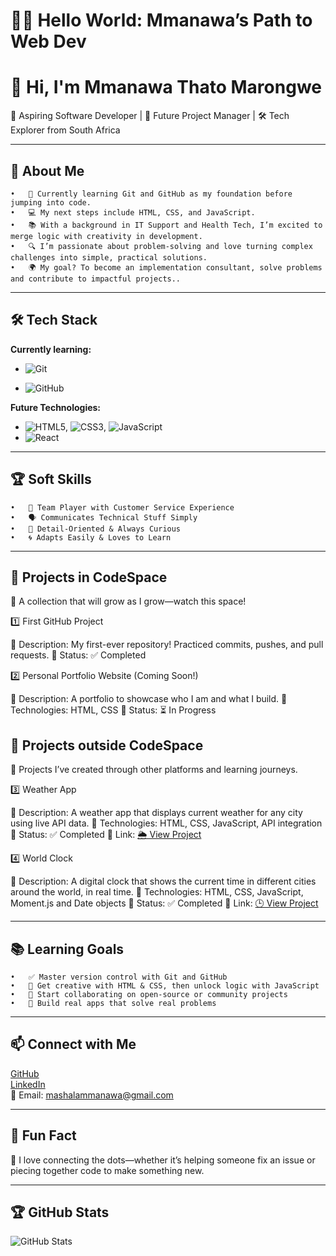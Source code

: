 # 👩‍💻 Hello World: Mmanawa’s Path to Web Dev

# 👋 Hi, I'm Mmanawa Thato Marongwe

🌱 Aspiring Software Developer | 🎯 Future Project Manager | 🛠️ Tech Explorer from South Africa

---

 ## 🎯 About Me
	•	🧠 Currently learning Git and GitHub as my foundation before jumping into code.
	•	💻 My next steps include HTML, CSS, and JavaScript.
	•	📚 With a background in IT Support and Health Tech, I’m excited to merge logic with creativity in development.
	•	🔍 I’m passionate about problem-solving and love turning complex challenges into simple, practical solutions.
	•	🌍 My goal? To become an implementation consultant, solve problems and contribute to impactful projects..

---

## 🛠️ Tech Stack

**Currently learning:**

- ![Git](https://img.shields.io/badge/-Git-F05032?style=flat&logo=git&logoColor=white)

- ![GitHub](https://img.shields.io/badge/-GitHub-181717?style=flat-circle&logo=github)

**Future Technologies:**

- ![HTML5](https://img.shields.io/badge/-HTML5-black?style=flat-circle&logo=html5&logoColor=white), ![CSS3](https://img.shields.io/badge/-CSS3-black?style=flat-circle&logo=css3), ![JavaScript](https://img.shields.io/badge/-JavaScript-black?style=flat-circle&logo=javascript)
- ![React](https://img.shields.io/badge/-React-black?style=flat-circle&logo=react)

---

## 🏆 Soft Skills
	•	🤝 Team Player with Customer Service Experience
	•	🗣️ Communicates Technical Stuff Simply
	•	🎯 Detail-Oriented & Always Curious
	•	🌀 Adapts Easily & Loves to Learn

---

## 📌 Projects in CodeSpace

📌 A collection that will grow as I grow—watch this space!

1️⃣ First GitHub Project

🔹 Description: My first-ever repository! Practiced commits, pushes, and pull requests.
🔹 Status: ✅ Completed

2️⃣ Personal Portfolio Website (Coming Soon!)

🔹 Description: A portfolio to showcase who I am and what I build.
🔹 Technologies: HTML, CSS
🔹 Status: ⏳ In Progress

## 📌 Projects outside CodeSpace

📌 Projects I’ve created through other platforms and learning journeys.

3️⃣ Weather App

🔹 Description: A weather app that displays current weather for any city using live API data.
🔹 Technologies: HTML, CSS, JavaScript, API integration
🔹 Status: ✅ Completed
🔹 Link: [🌦️ View Project](https://regal-entremet-b5a03b.netlify.app/)

4️⃣ World Clock

🔹 Description: A digital clock that shows the current time in different cities around the world, in real time.
🔹 Technologies: HTML, CSS, JavaScript, Moment.js and Date objects
🔹 Status: ✅ Completed
🔹 Link: [🕒 View Project](https://world-clock-project-mt.netlify.app/)

---

## 📚 Learning Goals

	•	✅ Master version control with Git and GitHub
	•	🎨 Get creative with HTML & CSS, then unlock logic with JavaScript
	•	🤝 Start collaborating on open-source or community projects
	•	🚀 Build real apps that solve real problems

---

## 📫 Connect with Me

[GitHub](https://github.com/MmanawaMarongwe)  
[LinkedIn](https://www.linkedin.com/in/mmanawa-thato-marongwe-046131115/)  
📧 Email: [mashalammanawa@gmail.com](mailto:mashalammanawa@gmail.com)

---

## 🚀 Fun Fact

🧩 I love connecting the dots—whether it’s helping someone fix an issue or piecing together code to make something new.

---

## 🏆 GitHub Stats

![GitHub Stats](https://github-readme-stats.vercel.app/api?username=yourusername&show_icons=true&theme=radical)
